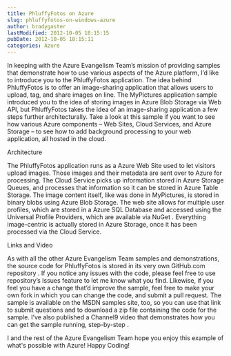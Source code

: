 ```yaml
---
title: PhluffyFotos on Azure
slug: phluffyfotos-on-windows-azure
author: bradygaster
lastModified: 2012-10-05 18:15:15
pubDate: 2012-10-05 18:15:11
categories: Azure
---
```


<p>In keeping with the Azure Evangelism Team&#x2019;s mission of providing samples that demonstrate how to use various aspects of the Azure platform, I&#x2019;d like to introduce you to the PhluffyFotos application. The idea behind PhluffyFotos is to offer an image-sharing
  application that allows users to upload, tag, and share images on line. The
  <a>MyPictures</a>  application sample introduced you to the idea of storing images in Azure Blob Storage via Web API, but PhluffyFotos takes the idea of an image-sharing application a few steps further architecturally. Take a look at this sample if you
  want to see how various Azure components &#x2013; Web Sites, Cloud Services, and Azure Storage &#x2013; to see how to add background processing to your web application, all hosted in the cloud.</p>
Architecture
<p>The PhluffyFotos application runs as a Azure Web Site used to let visitors upload images. Those images and their metadata are sent over to Azure for processing. The Cloud Service picks up information stored in Azure Storage Queues, and processes that
  information so it can be stored in Azure Table Storage. The image content itself, like was done in MyPictures, is stored in binary blobs using Azure Blob Storage. The web site allows for multiple user profiles, which are stored in a Azure SQL Database
  and accessed using the
  <a>Universal Profile Providers</a>, which are available via
  <a>NuGet</a> . Everything image-centric is actually stored in Azure Storage, once it has been processed via the Cloud Service. </p>
Links and Video
<p>As with all the other Azure Evangelism Team samples and demonstrations,
  <a>the source code for PhluffyFotos is stored in its very own GitHub.com repository</a> . If you notice any issues with the code, please feel free to use
  <a>repository&#x2019;s Issues feature</a>  to let me know what you find. Likewise, if you feel you have a change that&#x2019;d improve the sample, feel free to make your own fork in which you can change the code, and submit a pull request.
  <a>The sample is available on the MSDN samples site</a>, too, so you can use that link to submit questions and to download a zip file containing the code for the sample. I&#x2019;ve also published
  <a>a Channel9 video that demonstrates how you can get the sample running, step-by-step</a> .</p>
<p>I and the rest of the Azure Evangelism Team hope you enjoy this example of what&apos;s possible with Azure! Happy Coding!</p>
